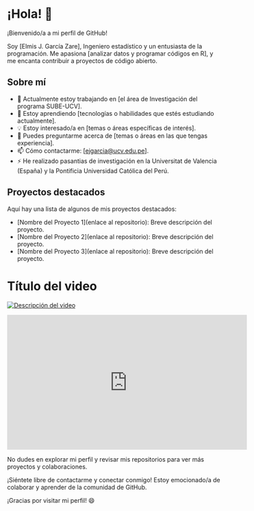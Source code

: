 # ¡Hola! 👋

¡Bienvenido/a a mi perfil de GitHub!

Soy [Elmis J. García Zare], Ingeniero estadístico y un entusiasta de la programación. Me apasiona [analizar datos y programar códigos en R], y me encanta contribuir a proyectos de código abierto.

## Sobre mí

- 🔭 Actualmente estoy trabajando en [el área de Investigación del programa SUBE-UCV].
- 🌱 Estoy aprendiendo [tecnologías o habilidades que estés estudiando actualmente].
- 💡 Estoy interesado/a en [temas o áreas específicas de interés].
- 💬 Puedes preguntarme acerca de [temas o áreas en las que tengas experiencia].
- 📫 Cómo contactarme: [ejgarcia@ucv.edu.pe].
- ⚡ He realizado pasantias de investigación en la Universitat de Valencia (España) y la Pontificia Universidad Católica del Perú.

## Proyectos destacados

Aquí hay una lista de algunos de mis proyectos destacados:

- [Nombre del Proyecto 1](enlace al repositorio): Breve descripción del proyecto.
- [Nombre del Proyecto 2](enlace al repositorio): Breve descripción del proyecto.
- [Nombre del Proyecto 3](enlace al repositorio): Breve descripción del proyecto.

# Título del video

[![Descripción del video](https://i.ytimg.com/vi/YlUKcNNmywk/hqdefault.jpg?sqp=-oaymwEXCOADEI4CSFryq4qpAwkIARUAAIhCGAE=&rs=AOn4CLAuhpMs-EkC1IfJVKFTmgirF6ejAg)](https://youtu.be/YlUKcNNmywk)

<iframe width="560" height="315" src="https://youtu.be/YlUKcNNmywk" frameborder="0" allow="autoplay; encrypted-media" allowfullscreen></iframe>

No dudes en explorar mi perfil y revisar mis repositorios para ver más proyectos y colaboraciones.

¡Siéntete libre de contactarme y conectar conmigo! Estoy emocionado/a de colaborar y aprender de la comunidad de GitHub.

¡Gracias por visitar mi perfil! 😄
